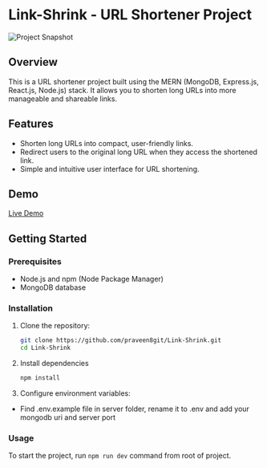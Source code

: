 # Link-Shrink - URL Shortener Project

![Project Snapshot](https://repository-images.githubusercontent.com/616361783/c743caa7-d682-411a-878c-b56de176388d) 

## Overview

This is a URL shortener project built using the MERN (MongoDB, Express.js, React.js, Node.js) stack. It allows you to shorten long URLs into more manageable and shareable links.

## Features

- Shorten long URLs into compact, user-friendly links.
- Redirect users to the original long URL when they access the shortened link.
- Simple and intuitive user interface for URL shortening.

## Demo

[Live Demo](https://s.praveensingh.in)

## Getting Started

### Prerequisites

- Node.js and npm (Node Package Manager)
- MongoDB database

### Installation

1. Clone the repository:

   ```bash
   git clone https://github.com/praveen8git/Link-Shrink.git
   cd Link-Shrink
2. Install dependencies
    ```bash
    npm install
3. Configure environment variables:
- Find .env.example file in server folder, rename it to .env and add your mongodb uri and server port

### Usage
To start the project, run ``npm run dev`` command from root of project.

##